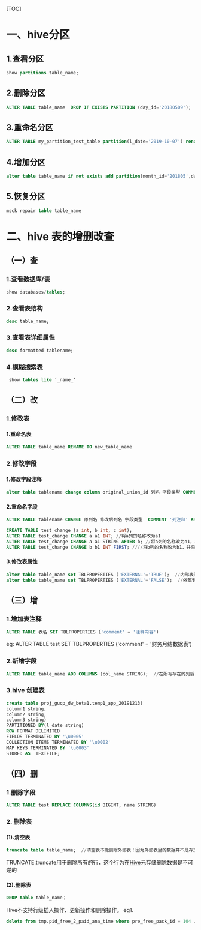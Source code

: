 [TOC]
# 一、hive分区

## 1.查看分区
```sql
show partitions table_name;
```

## 2.删除分区
```sql
ALTER TABLE table_name  DROP IF EXISTS PARTITION (day_id='20180509');
```
## 3.重命名分区
```sql
ALTER TABLE my_partition_test_table partition(l_date='2019-10-07') rename to partition(l_date='2019-10-10');
```
## 4.增加分区
```sql
alter table table_name if not exists add partition(month_id='201805',day_id='20180509') location '/user/tuoming/part/201805/20180509';
```
## 5.恢复分区
```sql
msck repair table table_name
```
# 二、hive 表的增删改查
## （一）查
### 1.查看数据库/表
```sql
show databases/tables;
```
### 2.查看表结构
```sql
desc table_name;
```
### 3.查看表详细属性
```sql
desc formatted tablename;
```
### 4.模糊搜索表
```sql
 show tables like ‘_name_’
```
## （二）改
### 1.修改表
#### 1.重命名表
```sql
ALTER TABLE table_name RENAME TO new_table_name
```
### 2.修改字段
#### 1.修改字段注释
```sql
alter table tablename change column original_union_id 列名 字段类型 COMMENT '列注释’;
```
#### 2.重命名字段
```sql
ALTER TABLE tablename CHANGE 原列名 修改后列名 字段类型  COMMENT '列注释' AFTER col3
```
```sql
CREATE TABLE test_change (a int, b int, c int);
ALTER TABLE test_change CHANGE a a1 INT; //将a列的名称改为a1
ALTER TABLE test_change CHANGE a a1 STRING AFTER b; //将a列的名称改为a1，将a的数据类型改为string，并将其放在b列之后。新表的结构是:b int, a1 string, c int
ALTER TABLE test_change CHANGE b b1 INT FIRST; ////将b列的名称改为b1，并将其作为第一列。新表的结构是:b1 int, a string, c int
```
#### 3.修改表属性
```sql
alter table table_name set TBLPROPERTIES ('EXTERNAL'='TRUE');  //内部表转外部表
alter table table_name set TBLPROPERTIES ('EXTERNAL'='FALSE');  //外部表转内部表
```
## （三）增
### 1.增加表注释
```sql
ALTER TABLE 表名 SET TBLPROPERTIES ('comment' = '注释内容')
```
eg:
ALTER TABLE test SET TBLPROPERTIES ('comment' = '财务月结数据表')

### 2.新增字段
```sql
ALTER TABLE table_name ADD COLUMNS (col_name STRING);  //在所有存在的列后面，但是在分区列之前添加一列
```
### 3.hive 创建表
```sql
create table proj_gucp_dw_beta1.temp1_app_20191213(
column1 string,
column2 string,
column3 string)
PARTITIONED BY(l_date string)
ROW FORMAT DELIMITED
FIELDS TERMINATED BY '\u0005'
COLLECTION ITEMS TERMINATED BY '\u0002'
MAP KEYS TERMINATED BY '\u0003'
STORED AS  TEXTFILE;
```
## （四）删
### 1.删除字段
```sql
ALTER TABLE test REPLACE COLUMNS(id BIGINT, name STRING)

```
### 2. 删除表
#### (1).清空表
```sql
truncate table table_name;  //清空表不能删除外部表！因为外部表里的数据并不是存放在Hive Meta store中
```
TRUNCATE:truncate用于删除所有的行，这个行为在[Hive](http://lib.csdn.net/base/hive)元存储删除数据是不可逆的
#### (2).删除表
```sql
DROP table table_name；
```
Hive不支持行级插入操作、更新操作和删除操作。
eg1. 
```sql
delete from tmp.pid_free_2_paid_ana_time where pre_free_pack_id = 104 //报错
```


